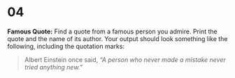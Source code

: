 # 04
**Famous Quote:** Find a quote from a famous person you admire. Print the quote and the name of its author. Your output should look something like the
following, including the quotation marks:
> Albert Einstein once said, *“A person who never made a mistake never tried anything new.”*